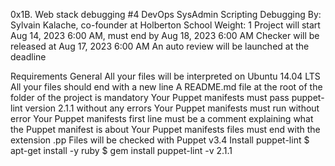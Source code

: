 0x1B. Web stack debugging #4
DevOps
SysAdmin
Scripting
Debugging
 By: Sylvain Kalache, co-founder at Holberton School
 Weight: 1
 Project will start Aug 14, 2023 6:00 AM, must end by Aug 18, 2023 6:00 AM
 Checker will be released at Aug 17, 2023 6:00 AM
 An auto review will be launched at the deadline


Requirements
General
All your files will be interpreted on Ubuntu 14.04 LTS
All your files should end with a new line
A README.md file at the root of the folder of the project is mandatory
Your Puppet manifests must pass puppet-lint version 2.1.1 without any errors
Your Puppet manifests must run without error
Your Puppet manifests first line must be a comment explaining what the Puppet manifest is about
Your Puppet manifests files must end with the extension .pp
Files will be checked with Puppet v3.4
Install puppet-lint
$ apt-get install -y ruby
$ gem install puppet-lint -v 2.1.1
